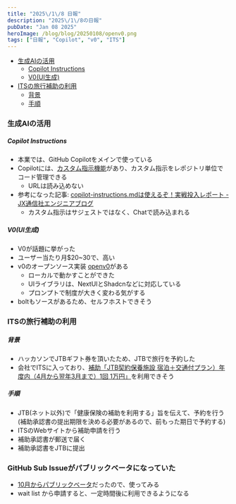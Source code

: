 ```yaml
---
title: "2025\/1\/8 日報"
description: "2025\/1\/8の日報"
pubDate: "Jan 08 2025"
heroImage: /blog/blog/20250108/openv0.png
tags: ["日報", "Copilot", "v0", "ITS"]
---
```


- [生成AIの活用](#生成AIの活用)
  - [Copilot Instructions](#copilot-instructions)
  - [V0(UI生成)](#v0ui生成)
- [ITSの旅行補助の利用](#itsの旅行補助の利用)
  - [背景](#背景)
  - [手順](#手順)

### 生成AIの活用
##### Copilot Instructions
- 本業では、GitHub Copilotをメインで使っている
- Copilotには、[カスタム指示機能](https://docs.github.com/ja/copilot/customizing-copilot/adding-custom-instructions-for-github-copilot)があり、カスタム指示をレポジトリ単位でコード管理できる
  - URLは読み込めない
- 参考になった記事: [copilot-instructions.mdは使えるぞ！実戦投入レポート - JX通信社エンジニアブログ](https://tech.jxpress.net/entry/2024/12/03/102604)
  - カスタム指示はサジェストではなく、Chatで読み込まれる

##### V0(UI生成)
- V0が話題に挙がった
- ユーザー当たり月$20~30で、高い
- v0のオープンソース実装 [openv0](https://moongift.dev/2024/04/02/openv0)がある
  - ローカルで動かすことができた
  - UIライブラリは、NextUIとShadcnなどに対応している
  - プロンプトで制度が大きく変わる気がする
- boltもソースがあるため、セルフホストできそう

### ITSの旅行補助の利用
##### 背景
- ハッカソンでJTBギフト券を頂いたため、JTBで旅行を予約した
- 会社でITSに入っており、[補助「JTB契約保養施設 宿泊＋交通付プラン）年度内（4月から翌年3月まで）1回 1万円」](https://www.its-kenpo.or.jp/shisetsu/hojo_koutsuu/index.html)を利用できそう

##### 手順
- JTB(ネット以外)で「健康保険の補助を利用する」旨を伝えて、予約を行う(補助承認書の提出期限を決める必要があるので、前もった期日で予約する)
- ITSのWebサイトから補助申請を行う
- 補助承認書が郵送で届く
- 補助承認書をJTBに提出

### GitHub Sub Issueがパブリックベータになっていた
- [10月からパブリックベータ](https://github.blog/changelog/2024-10-01-evolving-github-issues-public-beta/#break-down-and-nest-issues-with-sub-issues)だったので、使ってみる
- wait list から申請すると、一定時間後に利用できるようになる